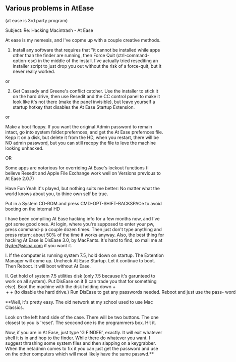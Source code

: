 Various problems in AtEase
--

(at ease is 3rd party program)



Subject: Re: Hacking Macintrash - At Ease

At ease is my nemesis, and I've copme up with a couple creative methods.

1. Install any software that requires that "it cannot be installed while
apps other than the finder are running, then Force Quit
(ctrl-command-option-esc) in the middle of the install.  I've actually
tried resediting an installer script to just drop you out without the risk
of a force-quit, but it never really worked.

or

2. Get Cassady and Greene's conflict catcher.  Use the installer to stick
it on the hard drive, then use Resedit and the CC control panel to make it
look like it's not there (make the panel invisible), but leave yourself a
startup hotkey that disables the At Ease Startup Extension.

or

Make a boot floppy.  If you want the original Admin password to remain
intact, go into system folder:prefernces, and get the At Ease prefernces
file.  Kepp it on a disk, but delete it from the HD, when you restart,
there will be NO admin password, but you can still recopy the file to leve
the machine looking unhacked.

OR

Some apps are notorious for overriding At Ease's lockout functions (I
believe Resedit and Apple File Exchange work well on Versions previous to
At Ease 2.0.7)

Have Fun
Yeah it's played, but nothing suits me better:
No matter what the world knows about you, to thine own self be true.

Put in a System CD-ROM and press CMD-OPT-SHIFT-BACKSPACe to avoid booting on
the internal HD


I have been compiling At Ease hacking info for a few months now, and I've
got some good ones. At login, where you're supposed to enter your pw,
press command-p a couple dozen times. Then just don't type anything and
press return; about 50% of the time it works anyway. Also, the best thing
for hacking At Ease is DisEase 3.0, by MacPants. It's hard to find, so
mail me at Ryder@sisna.com if you want it.


I.  If the computer is running system 7.5, hold down <space bar> on startup.
    The Extention Manager will come up.  Uncheck At Ease Startup.
    Let it continue to boot.  Then Reboot.  It will boot without At Ease.

II. Get hold of system 7.5 utilities disk (only 7.5 because it's garunteed
    to work on all system).  Put DisEase on it (I can trade you that for
    something else).  Boot the machine with the disk holding down
    <shift> + <option> + <command> + <delete> (to disable the hard drive.)
    Run DisEase to get any passwords needed.  Reboot and just use the pass-
    words so nothing get messed up on the system and the admin won't know
    you were there.


**Well, it's pretty easy. The old network at my school used to use 
Mac Classics.

Look on the left hand side of the case. There will be two
buttons. The one closest to you is 'reset'. The seocond one is the
programmers box. Hit it.

Now, if you are in At Ease, just type 'G FINDER', exactly. It
will exit whatever shell it is in and hop to the finder. While there do
whatever you want. I suggest thrashing some system files and then
slapping on a keygrabber. When the netadmin comes to fix it you can just
get the password and use on the other computers which will most likely
have the same passwd.**
